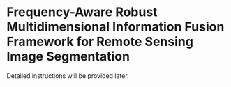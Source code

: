 # Frequency-Aware Robust Multidimensional Information Fusion Framework for Remote Sensing Image Segmentation

Detailed instructions will be provided later.
